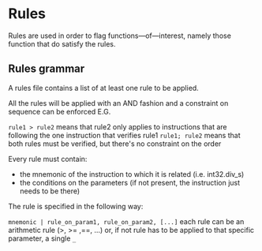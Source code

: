 # Rules
Rules are used in order to flag functions—of—interest, namely those function that do satisfy the rules.

## Rules grammar
A rules file contains a list of at least one rule to be applied.

All the rules will be applied with an AND fashion and a constraint on sequence can be enforced
E.G.

`rule1 > rule2` means that rule2 only applies to instructions that are following the one instruction that verifies rule1
`rule1; rule2` means that both rules must be verified, but there's no constraint on the order

Every rule must contain: 
- the mnemonic of the instruction to which it is related (i.e. int32.div_s)
- the conditions on the parameters (if not present, the instruction just needs to be there)

The rule is specified in the following way:

`mnemonic | rule_on_param1, rule_on_param2, [...]`
each rule can be an arithmetic rule (>, >= ,==, ...) or, if not rule has to be applied to that specific parameter, a single `_`